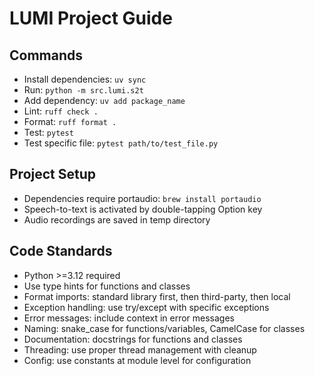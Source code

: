 # LUMI Project Guide

## Commands
- Install dependencies: `uv sync`
- Run: `python -m src.lumi.s2t`
- Add dependency: `uv add package_name`
- Lint: `ruff check .`
- Format: `ruff format .`
- Test: `pytest`
- Test specific file: `pytest path/to/test_file.py`

## Project Setup
- Dependencies require portaudio: `brew install portaudio`
- Speech-to-text is activated by double-tapping Option key
- Audio recordings are saved in temp directory

## Code Standards
- Python >=3.12 required
- Use type hints for functions and classes
- Format imports: standard library first, then third-party, then local
- Exception handling: use try/except with specific exceptions
- Error messages: include context in error messages
- Naming: snake_case for functions/variables, CamelCase for classes
- Documentation: docstrings for functions and classes
- Threading: use proper thread management with cleanup
- Config: use constants at module level for configuration